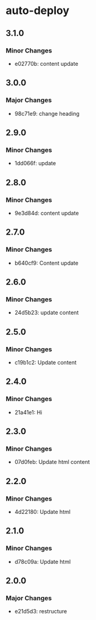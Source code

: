 # auto-deploy

## 3.1.0

### Minor Changes

- e02770b: content update

## 3.0.0

### Major Changes

- 98c71e9: change heading

## 2.9.0

### Minor Changes

- 1dd066f: update

## 2.8.0

### Minor Changes

- 9e3d84d: content update

## 2.7.0

### Minor Changes

- b640cf9: Content update

## 2.6.0

### Minor Changes

- 24d5b23: update content

## 2.5.0

### Minor Changes

- c19b1c2: Update content

## 2.4.0

### Minor Changes

- 21a41e1: Hi

## 2.3.0

### Minor Changes

- 07d0feb: Update html content

## 2.2.0

### Minor Changes

- 4d22180: Update html

## 2.1.0

### Minor Changes

- d78c09a: Update html

## 2.0.0

### Major Changes

- e21d5d3: restructure
